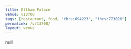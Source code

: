 ```yaml
---
title: Eltham Palace
venue: v13700
tags: [restaurant, food, "fhrs:694223", "fhrs:773026"]
permalink: /v/13700/
layout: venue
---
```

null
